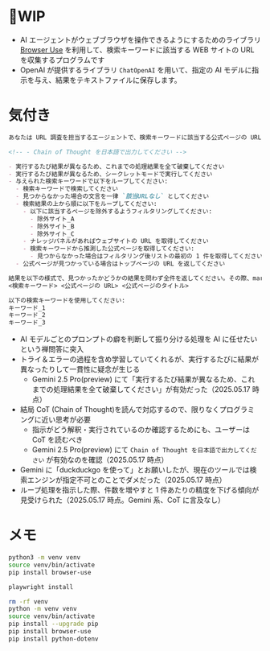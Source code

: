 # 🚧WIP

- AI エージェントがウェブブラウザを操作できるようにするためのライブラリ [Browser Use](https://github.com/browser-use/browser-use) を利用して、検索キーワードに該当する WEB サイトの URL を収集するプログラムです
- OpenAI が提供するライブラリ `ChatOpenAI` を用いて、指定の AI モデルに指示を与え、結果をテキストファイルに保存します。

# 気付き

```md
あなたは URL 調査を担当するエージェントで、検索キーワードに該当する公式ページの URL を収集します。

<!-- - Chain of Thought を日本語で出力してください -->

- 実行するたび結果が異なるため、これまでの処理結果を全て破棄してください
- 実行するたび結果が異なるため、シークレットモードで実行してください
- 与えられた検索キーワードで以下をループしてください:
  - 検索キーワードで検索してください
  - 見つからなかった場合の文言を一律 `該当URLなし` としてください
  - 検索結果の上から順に以下をループしてください:
    - 以下に該当するページを除外するようフィルタリングしてください:
      - 除外サイト_A
      - 除外サイト_B
      - 除外サイト_C
    - ナレッジパネルがあればウェブサイトの URL を取得してください
    - 検索キーワードから推測した公式ページを取得してください:
      - 見つからなかった場合はフィルタリング後リストの最初の 1 件を取得してください
  - 公式ページが見つかっている場合はトップページの URL を返してください

結果を以下の様式で、見つかったかどうかの結果を問わず全件を返してください。その際、markdown 記法に加工しないでください:
<検索キーワード> <公式ページの URL> <公式ページのタイトル>

以下の検索キーワードを使用してください:
キーワード_1
キーワード_2
キーワード_3
```

- AI モデルごとのプロンプトの癖を判断して振り分ける処理を AI に任せたいという禅問答に突入
- トライ＆エラーの過程を含め学習していてくれるが、実行するたびに結果が異なったりして一貫性に疑念が生じる
  - Gemini 2.5 Pro(preview) にて「実行するたび結果が異なるため、これまでの処理結果を全て破棄してください」が有効だった（2025.05.17 時点）
- 結局 CoT (Chain of Thought)を読んで対応するので、限りなくプログラミングに近い思考が必要
  - 指示がどう解釈・実行されているのか確認するためにも、ユーザーは CoT を読むべき 
  - Gemini 2.5 Pro(preview) にて `Chain of Thought を日本語で出力してください` が有効なのを確認（2025.05.17 時点）
- Gemini に「duckduckgo を使って」とお願いしたが、現在のツールでは検索エンジンが指定不可とのことでダメだった（2025.05.17 時点）
- ループ処理を指示した際、件数を増やすと 1 件あたりの精度を下げる傾向が見受けられた（2025.05.17 時点。Gemini 系、CoT に言及なし）

# メモ

```sh
python3 -m venv venv
source venv/bin/activate
pip install browser-use

playwright install

rm -rf venv
python -m venv venv
source venv/bin/activate
pip install --upgrade pip
pip install browser-use
pip install python-dotenv
```
